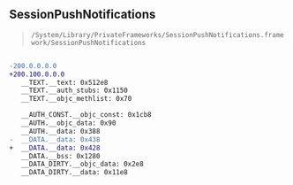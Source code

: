 ## SessionPushNotifications

> `/System/Library/PrivateFrameworks/SessionPushNotifications.framework/SessionPushNotifications`

```diff

-200.0.0.0.0
+200.100.0.0.0
   __TEXT.__text: 0x512e8
   __TEXT.__auth_stubs: 0x1150
   __TEXT.__objc_methlist: 0x70

   __AUTH_CONST.__objc_const: 0x1cb8
   __AUTH.__objc_data: 0x90
   __AUTH.__data: 0x388
-  __DATA.__data: 0x438
+  __DATA.__data: 0x428
   __DATA.__bss: 0x1280
   __DATA_DIRTY.__objc_data: 0x2e8
   __DATA_DIRTY.__data: 0x11e8

```
